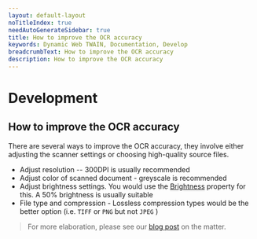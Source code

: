```yaml
---
layout: default-layout
noTitleIndex: true
needAutoGenerateSidebar: true
title: How to improve the OCR accuracy
keywords: Dynamic Web TWAIN, Documentation, Develop
breadcrumbText: How to improve the OCR accuracy
description: How to improve the OCR accuracy
---
```


# Development

## How to improve the OCR accuracy

There are several ways to improve the OCR accuracy, they involve either adjusting the scanner settings or choosing high-quality source files.

* Adjust resolution -- 300DPI is usually recommended
* Adjust color of scanned document - greyscale is recommended
* Adjust brightness settings. You would use the [Brightness]({{site.info}}api/WebTwain_Acquire.html#brightness) property for this. A 50% brightness is usually suitable
* File type and compression - Lossless compression types would be the better option (i.e. `TIFF` or `PNG` but not `JPEG` )

> For more elaboration, please see our [blog post](https://www.dynamsoft.com/blog/insights/scan-settings-for-best-ocr-accuracy/) on the matter.
